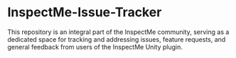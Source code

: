 # InspectMe-Issue-Tracker
This repository is an integral part of the InspectMe community, serving as a dedicated space for tracking and addressing issues, feature requests, and general feedback from users of the InspectMe Unity plugin.
